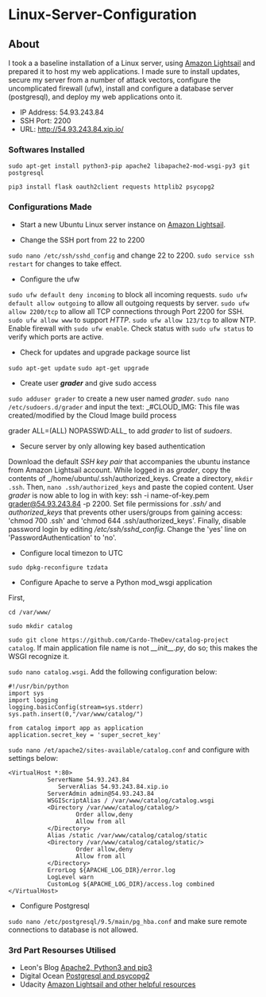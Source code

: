 # Linux-Server-Configuration

## About
I took a a baseline installation of a Linux server, using [Amazon Lightsail](https://lightsail.aws.amazon.com/) and prepared it to host my web applications. I made sure to install updates, secure my server from a number of attack vectors, configure the uncomplicated firewall (ufw), install and configure a database server (postgresql), and deploy my web applications onto it.

- IP Address: 54.93.243.84
- SSH Port: 2200
- URL: http://54.93.243.84.xip.io/

### Softwares Installed
`sudo apt-get install python3-pip apache2 libapache2-mod-wsgi-py3 git postgresql`
 
`pip3 install flask oauth2client requests httplib2 psycopg2`
 
### Configurations Made
- Start a new Ubuntu Linux server instance on [Amazon Lightsail](https://lightsail.aws.amazon.com/).
 
- Change the SSH port from 22 to 2200
 
`sudo nano /etc/ssh/sshd_config` and change 22 to 2200. `sudo service ssh restart` for changes to take effect.
 
- Configure the ufw
 
`sudo ufw default deny incoming` to block all incoming requests. `sudo ufw default allow outgoing` to allow all outgoing requests by server. `sudo ufw allow 2200/tcp` to allow all TCP connections through Port 2200 for SSH. `sudo ufw allow www` to support _HTTP_. `sudo ufw allow 123/tcp` to allow NTP. Enable firewall with `sudo ufw enable`. Check status with `sudo ufw status` to verify which ports are active.
 
- Check for updates and upgrade package source list
 
`sudo apt-get update` `sudo apt-get upgrade`
 
- Create user **_grader_** and give sudo access
 
`sudo adduser grader` to create a new user named _grader_. `sudo nano /etc/sudoers.d/grader` and input the text: _#CLOUD_IMG: This file was created/modified by the Cloud Image build process
 
grader ALL=(ALL) NOPASSWD:ALL_ to add _grader_ to list of _sudoers_. 
 
- Secure server by only allowing key based authentication 
 
Download the default _SSH key pair_ that accompanies the ubuntu instance from Amazon Lightsail account. While logged in as _grader_, copy the contents of _/home/ubuntu/.ssh/authorized_keys. Create a directory, `mkdir .ssh`. Then, `nano .ssh/authorized_keys` and paste the copied content. User _grader_ is now able to log in with key: ssh -i name-of-key.pem grader@54.93.243.84 -p 2200. Set file permissions for _.ssh/_ and _authorized_keys_ that prevents other users/groups from gaining access: 'chmod 700 .ssh' and 'chmod 644 .ssh/authorized_keys'. Finally, disable password login by editing _/etc/ssh/sshd_config_. Change the 'yes' line on 'PasswordAuthentication' to 'no'.
 
- Configure local timezon to UTC
 
`sudo dpkg-reconfigure tzdata`
 
- Configure Apache to serve a Python mod_wsgi application
 
First, 
 
`cd /var/www/`
  
`sudo mkdir catalog`
  
`sudo git clone https://github.com/Cardo-TheDev/catalog-project catalog`. If main application file name is not _\_\_init\_\_.py_, do so; this makes the WSGI recognize it.
  
`sudo nano catalog.wsgi`. Add the following configuration below:
```
#!/usr/bin/python
import sys
import logging
logging.basicConfig(stream=sys.stderr)
sys.path.insert(0,"/var/www/catalog/")

from catalog import app as application
application.secret_key = 'super_secret_key'
```
  
`sudo nano /et/apache2/sites-available/catalog.conf` and configure with settings below:
```
<VirtualHost *:80>
           ServerName 54.93.243.84
	          ServerAlias 54.93.243.84.xip.io
           ServerAdmin admin@54.93.243.84
           WSGIScriptAlias / /var/www/catalog/catalog.wsgi
           <Directory /var/www/catalog/catalog/>
                   Order allow,deny
                   Allow from all
           </Directory>
           Alias /static /var/www/catalog/catalog/static
           <Directory /var/www/catalog/catalog/static/>
                   Order allow,deny
                   Allow from all
           </Directory>
           ErrorLog ${APACHE_LOG_DIR}/error.log
           LogLevel warn
           CustomLog ${APACHE_LOG_DIR}/access.log combined
</VirtualHost>
```
- Configure Postgresql

`sudo nano /etc/postgresql/9.5/main/pg_hba.conf` and make sure remote connections to database is not allowed.

   
 ### 3rd Part Resourses Utilised
 - Leon's Blog [Apache2, Python3 and pip3](http://leonwang.me/post/deploy-flask)
 - Digital Ocean [Postgresql and psycopg2](https://www.digitalocean.com/community/tutorials/how-to-install-and-use-postgresql-on-ubuntu-18-04)
 - Udacity [Amazon Lightsail and other helpful resources](https://Udacity.com)
